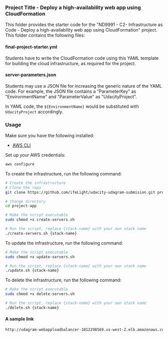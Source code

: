 ### Project Title - Deploy a high-availability web app using CloudFormation
This folder provides the starter code for the "ND9991 - C2- Infrastructure as Code - Deploy a high-availability web app using CloudFormation" project. This folder contains the following files:


#### final-project-starter.yml
Students have to write the CloudFormation code using this YAML template for building the cloud infrastructure, as required for the project. 

#### server-parameters.json
Students may use a JSON file for increasing the generic nature of the YAML code. For example, the JSON file contains a "ParameterKey" as "EnvironmentName" and "ParameterValue" as "UdacityProject". 

In YAML code, the `${EnvironmentName}` would be substituted with `UdacityProject` accordingly.

### Usage

Make sure you have the following installed:

- [AWS CLI](https://docs.aws.amazon.com/cli/latest/userguide/cli-chap-install.html)

Set up your AWS credentials:

``` bash
aws configure
```

To create the infrastructure, run the following command:

``` bash
# Create the infrastructure
# Clone the repo
git clone https://github.com/ifeLight/udacity-udagram-submision.git project-app

# Change directory
cd project-app

# Make the script executable
sudo chmod +x create-servers.sh

# Run the script, replace {stack-name} with your own stack name
./create-servers.sh {stack-name}
```

To update the infrastructure, run the following command:

``` bash
# Make the script executable
sudo chmod +x update-servers.sh

# Run the script, replace {stack-name} with your own stack name
./update.sh {stack-name}
```

To delete the infrastructure, run the following command:

``` bash
# Make the script executable
sudo chmod +x delete-servers.sh

# Run the script, replace {stack-name} with your own stack name
./delete.sh {stack-name}
```

#### A sample link

``` bash
http://udagram-webapploadbalancer-1012298569.us-west-2.elb.amazonaws.com/
```
